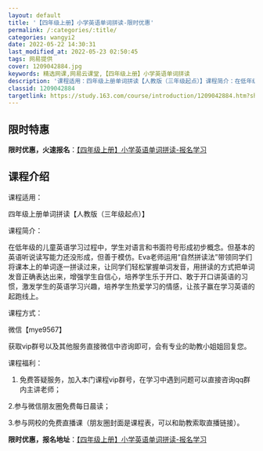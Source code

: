```yaml
---
layout: default
title: '【四年级上册】小学英语单词拼读-限时优惠'
permalink: /:categories/:title/
categories: wangyi2
date: 2022-05-22 14:30:31
last_modified_at: 2022-05-23 02:50:45
tags: 网易提供
cover: 1209042884.jpg
keywords: 精选网课,网易云课堂,【四年级上册】小学英语单词拼读
description: '课程适用：四年级上册单词拼读【人教版（三年级起点）】课程简介：在低年级的儿童英语学习过程中，学生对语言和书面符号形成初步'
classid: 1209042884
targetlink: https://study.163.com/course/introduction/1209042884.htm?share=1&shareId=1025206652&utm_campaign=share&utm_medium=iphoneShare&utm_source=&utm_u=1025206652
---
```


## 限时特惠

**限时优惠，火速报名**：[【四年级上册】小学英语单词拼读-报名学习](https://study.163.com/course/introduction/1209042884.htm?share=1&shareId=1025206652&utm_campaign=share&utm_medium=iphoneShare&utm_source=&utm_u=1025206652)

## 课程介绍

课程适用：

四年级上册单词拼读【人教版（三年级起点）】

课程简介：

在低年级的儿童英语学习过程中，学生对语言和书面符号形成初步概念。但基本的英语听说读写能力还没形成，但善于模仿。Eva老师运用“自然拼读法”带领同学们将课本上的单词逐一拼读过来，让同学们轻松掌握单词发音，用拼读的方式把单词发音正确表达出来，增强学生自信心，培养学生乐于开口、敢于开口讲英语的习惯，激发学生的英语学习兴趣，培养学生热爱学习的情感，让孩子赢在学习英语的起跑线上。



课程方式：

微信【mye9567】

获取vip群号以及其他服务直接微信中咨询即可，会有专业的助教小姐姐回复您。



课程福利： 

1. 免费答疑服务，加入本门课程vip群号，在学习中遇到问题可以直接咨询qq群内主讲老师；

2.参与微信朋友圈免费每日晨读；

3.参与网校的免费直播课（朋友圈封面是课程表，可以和助教索取直播链接）。

**限时优惠，报名地址**：[【四年级上册】小学英语单词拼读-报名学习](https://study.163.com/course/introduction/1209042884.htm?share=1&shareId=1025206652&utm_campaign=share&utm_medium=iphoneShare&utm_source=&utm_u=1025206652)

